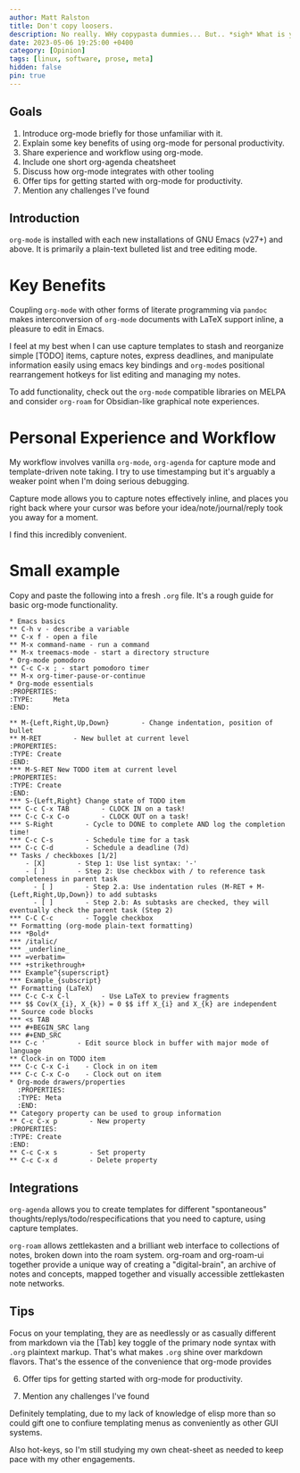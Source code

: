 ```yaml
---
author: Matt Ralston
title: Don't copy loosers.
description: No really. WHy copypasta dummies... But.. *sigh* What is your task management and organizational workflow?
date: 2023-05-06 19:25:00 +0400
category: [Opinion]
tags: [linux, software, prose, meta]
hidden: false
pin: true
---
```


## Goals

1. Introduce org-mode briefly for those unfamiliar with it.
2. Explain some key benefits of using org-mode for personal productivity.
3. Share experience and workflow using org-mode.
4. Include one short org-agenda cheatsheet
5. Discuss how org-mode integrates with other tooling
6. Offer tips for getting started with org-mode for productivity.
7. Mention any challenges I've found


## Introduction

`org-mode` is installed with each new installations of GNU Emacs (v27+) and above. It is primarily a plain-text bulleted list and tree editing mode.

# Key Benefits

Coupling `org-mode` with other forms of literate programming via `pandoc` makes interconversion of `org-mode` documents with LaTeX support inline, a pleasure to edit in Emacs.

I feel at my best when I can use capture templates to stash and reorganize simple [TODO] items, capture notes, express deadlines, and manipulate information easily using emacs key bindings and `org-mode`s positional rearrangement hotkeys for list editing and managing my notes.

To add functionality, check out the `org-mode` compatible libraries on MELPA and consider `org-roam` for Obsidian-like graphical note experiences.

# Personal Experience and Workflow

My workflow involves vanilla `org-mode`, `org-agenda` for capture mode and template-driven note taking. I try to use timestamping but it's arguably a weaker point when I'm doing serious debugging.

Capture mode allows you to capture notes effectively inline, and places you right back where your cursor was before your idea/note/journal/reply took you away for a moment.

I find this incredibly convenient.

# Small example

Copy and paste the following into a fresh `.org` file. It's a rough guide for basic org-mode functionality.


```
* Emacs basics
** C-h v - describe a variable
** C-x f - open a file
** M-x command-name - run a command
** M-x treemacs-mode - start a directory structure
* Org-mode pomodoro
** C-c C-x ; - start pomodoro timer
** M-x org-timer-pause-or-continue
* Org-mode essentials
:PROPERTIES:
:TYPE:     Meta
:END:

** M-{Left,Right,Up,Down}        - Change indentation, position of bullet
** M-RET        - New bullet at current level
:PROPERTIES:
:TYPE: Create
:END:
*** M-S-RET New TODO item at current level
:PROPERTIES:
:TYPE: Create
:END:
*** S-{Left,Right} Change state of TODO item
*** C-c C-x TAB        - CLOCK IN on a task!
*** C-c C-x C-o        - CLOCK OUT on a task!
*** S-Right        - Cycle to DONE to complete AND log the completion time!
*** C-c C-s        - Schedule time for a task
*** C-c C-d        - Schedule a deadline (7d)
** Tasks / checkboxes [1/2]
    - [X]        - Step 1: Use list syntax: '-'
    - [ ]        - Step 2: Use checkbox with / to reference task completeness in parent task
      - [ ]        - Step 2.a: Use indentation rules (M-RET + M-{Left,Right,Up,Down}) to add subtasks
      - [ ]        - Step 2.b: As subtasks are checked, they will eventually check the parent task (Step 2)
*** C-C C-c        - Toggle checkbox
** Formatting (org-mode plain-text formatting)
*** *Bold*
*** /italic/
*** _underline_
*** =verbatim=
*** +strikethrough+
*** Example^{superscript}
*** Example_{subscript}
** Formatting (LaTeX)
*** C-c C-x C-l        - Use LaTeX to preview fragments
*** $$ Cov(X_{i}, X_{k}) = 0 $$ iff X_{i} and X_{k} are independent
** Source code blocks
*** <s TAB
*** #+BEGIN_SRC lang
*** #+END_SRC
*** C-c '        - Edit source block in buffer with major mode of language
** Clock-in on TODO item
*** C-c C-x C-i    - Clock in on item
*** C-c C-x C-o    - Clock out on item
* Org-mode drawers/properties
  :PROPERTIES:
  :TYPE: Meta
  :END:
** Category property can be used to group information
** C-c C-x p        - New property
:PROPERTIES:
:TYPE: Create
:END:
** C-c C-x s        - Set property
** C-c C-x d        - Delete property
```

## Integrations

`org-agenda` allows you to create templates for different "spontaneous" thoughts/replys/todo/respecifications that you need to capture, using capture templates.

`org-roam` allows zettlekasten and a brilliant web interface to collections of notes, broken down into the roam system. org-roam and org-roam-ui together provide a unique way of creating a "digital-brain", an archive of notes and concepts, mapped together and visually accessible zettlekasten note networks.

## Tips

Focus on your templating, they are as needlessly or as casually different from markdown via the [Tab] key toggle of the primary node syntax with `.org` plaintext markup. That's what makes `.org` shine over markdown flavors. That's the essence of the convenience that org-mode provides

6. Offer tips for getting started with org-mode for productivity.


7. Mention any challenges I've found

Definitely templating, due to my lack of knowledge of elisp more than so could gift one to confiure templating menus as conveniently as other GUI systems.

Also hot-keys, so I'm still studying my own cheat-sheet as needed to keep pace with my other engagements.








